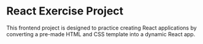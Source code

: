 # React Exercise Project 

This frontend project is designed to practice creating React applications by converting a pre-made HTML and CSS template into a dynamic React app.
